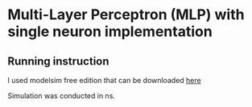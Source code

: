# Multi-Layer Perceptron (MLP) with single neuron implementation

## Running instruction
I used modelsim free edition that can be downloaded [here](https://www.intel.com/content/www/us/en/software-kit/666221/intel-quartus-ii-web-edition-design-software-version-13-1-for-windows.html)

Simulation was conducted in ns.


 
